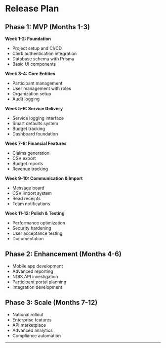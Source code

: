 # Release Plan

## Phase 1: MVP (Months 1-3)
**Week 1-2: Foundation**
- Project setup and CI/CD
- Clerk authentication integration
- Database schema with Prisma
- Basic UI components

**Week 3-4: Core Entities**
- Participant management
- User management with roles
- Organization setup
- Audit logging

**Week 5-6: Service Delivery**
- Service logging interface
- Smart defaults system
- Budget tracking
- Dashboard foundation

**Week 7-8: Financial Features**
- Claims generation
- CSV export
- Budget reports
- Revenue tracking

**Week 9-10: Communication & Import**
- Message board
- CSV import system
- Read receipts
- Team notifications

**Week 11-12: Polish & Testing**
- Performance optimization
- Security hardening
- User acceptance testing
- Documentation

## Phase 2: Enhancement (Months 4-6)
- Mobile app development
- Advanced reporting
- NDIS API investigation
- Participant portal planning
- Integration development

## Phase 3: Scale (Months 7-12)
- National rollout
- Enterprise features
- API marketplace
- Advanced analytics
- Compliance automation

---

